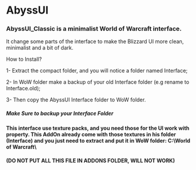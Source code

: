 # AbyssUI
### AbyssUI_Classic is a minimalist World of Warcraft interface.

It change some parts of the interface to make the Blizzard UI more clean, minimalist and a bit of dark.

How to Install?

1- Extract the compact folder, and you will notice a folder named Interface;

2- In WoW folder make a backup of your old Interface folder (e.g rename to Interface.old);

3- Then copy the AbyssUI Interface folder to WoW folder.


##### Make Sure to backup your Interface Folder

#### This interface use texture packs, and you need those for the UI work with property. This AddOn already come with those textures in his folder (Interface) and you just need to extract and put it in WoW folder: C:\World of Warcraft\

#### (DO NOT PUT ALL THIS FILE IN ADDONS FOLDER, WILL NOT WORK)

